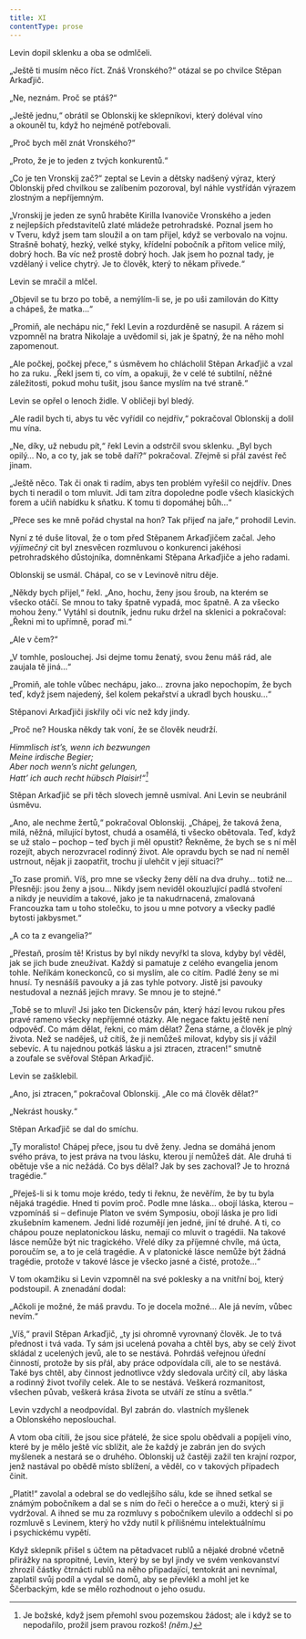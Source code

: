 ```yaml
---
title: XI
contentType: prose
---
```


<section>

Levin dopil sklenku a oba se odmlčeli.

„Ještě ti musím něco říct. Znáš Vronského?“ otázal se po chvilce Stěpan Arkaďjič.

„Ne, neznám. Proč se ptáš?“

„Ještě jednu,“ obrátil se Oblonskij ke sklepníkovi, který doléval víno a okouněl tu, když ho nejméně potřebovali.

„Proč bych měl znát Vronského?“

„Proto, že je to jeden z tvých konkurentů.“

„Co je ten Vronskij zač?“ zeptal se Levin a dětsky nadšený výraz, který Oblonskij před chvilkou se zalíbením pozoroval, byl náhle vystřídán výrazem zlostným a nepříjemným.

„Vronskij je jeden ze synů hraběte Kirilla Ivanoviče Vronského a jeden z nejlepších představitelů zlaté mládeže petrohradské. Poznal jsem ho v Tveru, když jsem tam sloužil a on tam přijel, když se verbovalo na vojnu. Strašně bohatý, hezký, velké styky, křídelní pobočník a přitom velice milý, dobrý hoch. Ba víc než prostě dobrý hoch. Jak jsem ho poznal tady, je vzdělaný i velice chytrý. Je to člověk, který to někam přivede.“

Levin se mračil a mlčel.

„Objevil se tu brzo po tobě, a nemýlím-li se, je po uši zamilován do Kitty a chápeš, že matka…“

„Promiň, ale nechápu nic,“ řekl Levin a rozdurděně se nasupil. A rázem si vzpomněl na bratra Nikolaje a uvědomil si, jak je špatný, že na něho mohl zapomenout.

„Ale počkej, počkej přece,“ s úsměvem ho chlácholil Stěpan Arkaďjič a vzal ho za ruku. „Řekl jsem ti, co vím, a opakuji, že v celé té subtilní, něžné záležitosti, pokud mohu tušit, jsou šance myslím na tvé straně.“

Levin se opřel o lenoch židle. V obličeji byl bledý.

„Ale radil bych ti, abys tu věc vyřídil co nejdřív,“ pokračoval Oblonskij a dolil mu vína.

„Ne, díky, už nebudu pít,“ řekl Levin a odstrčil svou sklenku. „Byl bych opilý… No, a co ty, jak se tobě daří?“ pokračoval. Zřejmě si přál zavést řeč jinam.

„Ještě něco. Tak či onak ti radím, abys ten problém vyřešil co nejdřív. Dnes bych ti neradil o tom mluvit. Jdi tam zítra dopoledne podle všech klasických forem a učiň nabídku k sňatku. K tomu ti dopomáhej bůh…“

„Přece ses ke mně pořád chystal na hon? Tak přijeď na jaře,“ prohodil Levin.

Nyní z té duše litoval, že o tom před Stěpanem Arkaďjičem začal. Jeho _výjimečný_ cit byl znesvěcen rozmluvou o konkurenci jakéhosi petrohradského důstojníka, domněnkami Stěpana Arkaďjiče a jeho radami.

Oblonskij se usmál. Chápal, co se v Levinově nitru děje.

„Někdy bych přijel,“ řekl. „Ano, hochu, ženy jsou šroub, na kterém se všecko otáčí. Se mnou to taky špatně vypadá, moc špatně. A za všecko mohou ženy.“ Vytáhl si doutník, jednu ruku držel na sklenici a pokračoval: „Řekni mi to upřímně, poraď mi.“

„Ale v čem?“

„V tomhle, poslouchej. Jsi dejme tomu ženatý, svou ženu máš rád, ale zaujala tě jiná…“

„Promiň, ale tohle vůbec nechápu, jako… zrovna jako nepochopím, že bych teď, když jsem najedený, šel kolem pekařství a ukradl bych housku…“

Stěpanovi Arkaďjiči jiskřily oči víc než kdy jindy.

„Proč ne? Houska někdy tak voní, že se člověk neudrží.

_Himmlisch ist’s, wenn ich bezwungen  
Meine irdische Begier;  
Aber noch wenn’s nicht gelungen,  
Hatt’ ich auch recht hübsch Plaisir!“[^8]_

Stěpan Arkaďjič se při těch slovech jemně usmíval. Ani Levin se neubránil úsměvu.

„Ano, ale nechme žertů,“ pokračoval Oblonskij. „Chápej, že taková žena, milá, něžná, milující bytost, chudá a osamělá, ti všecko obětovala. Teď, když se už stalo – pochop – teď bych ji měl opustit? Řekněme, že bych se s ní měl rozejít, abych nerozvracel rodinný život. Ale opravdu bych se nad ní neměl ustrnout, nějak ji zaopatřit, trochu jí ulehčit v její situaci?“

„To zase promiň. Víš, pro mne se všecky ženy dělí na dva druhy… totiž ne… Přesněji: jsou ženy a jsou… Nikdy jsem neviděl okouzlující padlá stvoření a nikdy je neuvidím a takové, jako je ta nakudrnacená, zmalovaná Francouzka tam u toho stolečku, to jsou u mne potvory a všecky padlé bytosti jakbysmet.“

„A co ta z evangelia?“

„Přestaň, prosím tě! Kristus by byl nikdy nevyřkl ta slova, kdyby byl věděl, jak se jich bude zneužívat. Každý si pamatuje z celého evangelia jenom tohle. Neříkám koneckonců, co si myslím, ale co cítím. Padlé ženy se mi hnusí. Ty nesnášíš pavouky a já zas tyhle potvory. Jistě jsi pavouky nestudoval a neznáš jejich mravy. Se mnou je to stejné.“

„Tobě se to mluví! Jsi jako ten Dickensův pán, který hází levou rukou přes pravé rameno všecky nepříjemné otázky. Ale negace faktu ještě není odpověď. Co mám dělat, řekni, co mám dělat? Žena stárne, a člověk je plný života. Než se naděješ, už cítíš, že ji nemůžeš milovat, kdyby sis jí vážil sebevíc. A tu najednou potkáš lásku a jsi ztracen, ztracen!“ smutně a zoufale se svěřoval Stěpan Arkaďjič.

Levin se zašklebil.

„Ano, jsi ztracen,“ pokračoval Oblonskij. „Ale co má člověk dělat?“

„Nekrást housky.“

Stěpan Arkaďjič se dal do smíchu.

„Ty moralisto! Chápej přece, jsou tu dvě ženy. Jedna se domáhá jenom svého práva, to jest práva na tvou lásku, kterou jí nemůžeš dát. Ale druhá ti obětuje vše a nic nežádá. Co bys dělal? Jak by ses zachoval? Je to hrozná tragédie.“

„Přeješ-li si k tomu moje krédo, tedy ti řeknu, že nevěřím, že by tu byla nějaká tragédie. Hned ti povím proč. Podle mne láska… obojí láska, kterou – vzpomínáš si – definuje Platon ve svém Symposiu, obojí láska je pro lidi zkušebním kamenem. Jedni lidé rozumějí jen jedné, jiní té druhé. A ti, co chápou pouze neplatonickou lásku, nemají co mluvit o tragédii. Na takové lásce nemůže být nic tragického. Vřelé díky za příjemné chvíle, má úcta, poroučím se, a to je celá tragédie. A v platonické lásce nemůže být žádná tragédie, protože v takové lásce je všecko jasné a čisté, protože…“

V tom okamžiku si Levin vzpomněl na své poklesky a na vnitřní boj, který podstoupil. A znenadání dodal:

„Ačkoli je možné, že máš pravdu. To je docela možné… Ale já nevím, vůbec nevím.“

„Víš,“ pravil Stěpan Arkaďjič, „ty jsi ohromně vyrovnaný člověk. Je to tvá přednost i tvá vada. Ty sám jsi ucelená povaha a chtěl bys, aby se celý život skládal z ucelených jevů, ale to se nestává. Pohrdáš veřejnou úřední činností, protože by sis přál, aby práce odpovídala cíli, ale to se nestává. Také bys chtěl, aby činnost jednotlivce vždy sledovala určitý cíl, aby láska a rodinný život tvořily celek. Ale to se nestává. Veškerá rozmanitost, všechen půvab, veškerá krása života se utváří ze stínu a světla.“

Levin vzdychl a neodpovídal. Byl zabrán do. vlastních myšlenek a Oblonského neposlouchal.

A vtom oba cítili, že jsou sice přátelé, že sice spolu obědvali a popíjeli víno, které by je mělo ještě víc sblížit, ale že každý je zabrán jen do svých myšlenek a nestará se o druhého. Oblonskij už častěji zažil ten krajní rozpor, jenž nastával po obědě místo sblížení, a věděl, co v takových případech činit.

„Platit!“ zavolal a odebral se do vedlejšího sálu, kde se ihned setkal se známým pobočníkem a dal se s ním do řeči o herečce a o muži, který si ji vydržoval. A ihned se mu za rozmluvy s pobočníkem ulevilo a oddechl si po rozmluvě s Levinem, který ho vždy nutil k přílišnému intelektuálnímu i psychickému vypětí.

Když sklepník přišel s účtem na pětadvacet rublů a nějaké drobné včetně přirážky na spropitné, Levin, který by se byl jindy ve svém venkovanství zhrozil částky čtrnácti rublů na něho připadající, tentokrát ani nevnímal, zaplatil svůj podíl a vydal se domů, aby se převlékl a mohl jet ke Ščerbackým, kde se mělo rozhodnout o jeho osudu.

</section>

<section>

[^8]: Je božské, když jsem přemohl svou pozemskou žádost; ale i když se to nepodařilo, prožil jsem pravou rozkoš! _(něm.)_

</section>
